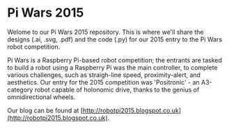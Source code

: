 # Pi Wars 2015
Welome to our Pi Wars 2015 repository.  This is where we'll share the designs (.ai, .svg, .pdf) and the code (.py) for our 2015 entry to the Pi Wars robot competition.

Pi Wars is a Raspberry Pi-based robot competition; the entrants are tasked to build a robot using a Raspberry Pi was the main controller, to complete various challenges, such as straigh-line speed, proximity-alert, and aesthetics.  Our entry for the 2015 competition was 'Positronic' - an A3-category robot capable of holonomic drive, thanks to the genius of omnidirectional wheels.

Our blog can be found at [http://robotpi2015.blogspot.co.uk](http://robotpi2015.blogspot.co.uk).
